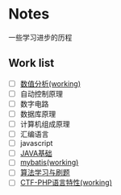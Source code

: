 # Notes
一些学习进步的历程

## Work list
- [ ] [数值分析(working)](./数值分析/note.md)
- [ ] 自动控制原理
- [ ] 数字电路
- [ ] 数据库原理
- [ ] 计算机组成原理
- [ ] 汇编语言
- [ ] javascript
- [ ] [JAVA基础](./JAVA相关/1_JAVA入门/index.md)
- [ ] [mybatis(working)](./JAVA相关/3_ssm框架/mybatis)
- [ ] [算法学习与刷题](./数据结构与算法/Leetcode)
- [ ] [CTF-PHP语言特性(working)](网络安全/web/../CTF/web/PHP特性.md)